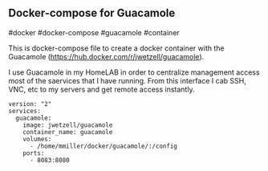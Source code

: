 
## Docker-compose for Guacamole

#docker #docker-compose #guacamole #container

This is docker-compose file to create a docker container with the Guacamole (https://hub.docker.com/r/jwetzell/guacamole).

I use Guacamole in my HomeLAB in order to centralize management access most of the saervices that I have running. From this interface I cab SSH, VNC, etc to my servers and get remote access instantly.

```
version: "2"
services:
  guacamole:
    image: jwetzell/guacamole
    container_name: guacamole
    volumes:
      - /home/mmiller/docker/guacamole/:/config
    ports:
      - 8083:8080
```

